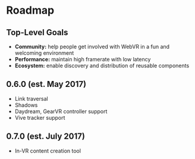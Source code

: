# Roadmap

## Top-Level Goals

- **Community:** help people get involved with WebVR in a fun and welcoming environment
- **Performance:** maintain high framerate with low latency
- **Ecosystem:** enable discovery and distribution of reusable components

## 0.6.0 (est. May 2017)

- Link traversal
- Shadows
- Daydream, GearVR controller support
- Vive tracker support

## 0.7.0 (est. July 2017)

- In-VR content creation tool
